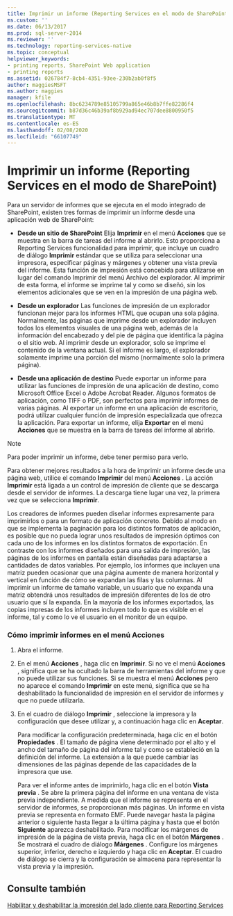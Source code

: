 ```yaml
---
title: Imprimir un informe (Reporting Services en el modo de SharePoint) | Microsoft Docs
ms.custom: ''
ms.date: 06/13/2017
ms.prod: sql-server-2014
ms.reviewer: ''
ms.technology: reporting-services-native
ms.topic: conceptual
helpviewer_keywords:
- printing reports, SharePoint Web application
- printing reports
ms.assetid: 026784f7-8cb4-4351-93ee-230b2ab0f8f5
author: maggiesMSFT
ms.author: maggies
manager: kfile
ms.openlocfilehash: 8bc6234789e85105799a865e46b8b7ffe82286f4
ms.sourcegitcommit: b87d36c46b39af8b929ad94ec707dee8800950f5
ms.translationtype: MT
ms.contentlocale: es-ES
ms.lasthandoff: 02/08/2020
ms.locfileid: "66107749"
---
```

# <a name="print-a-report-reporting-services-in-sharepoint-mode"></a>Imprimir un informe (Reporting Services en el modo de SharePoint)
  Para un servidor de informes que se ejecuta en el modo integrado de SharePoint, existen tres formas de imprimir un informe desde una aplicación web de SharePoint:  
  
-   **Desde un sitio de SharePoint** Elija **Imprimir** en el menú **Acciones** que se muestra en la barra de tareas del informe al abrirlo. Esto proporciona a Reporting Services funcionalidad para imprimir, que incluye un cuadro de diálogo **Imprimir** estándar que se utiliza para seleccionar una impresora, especificar páginas y márgenes y obtener una vista previa del informe. Esta función de impresión está concebida para utilizarse en lugar del comando Imprimir del menú Archivo del explorador. Al imprimir de esta forma, el informe se imprime tal y como se diseñó, sin los elementos adicionales que se ven en la impresión de una página web.  
  
-   **Desde un explorador** Las funciones de impresión de un explorador funcionan mejor para los informes HTML que ocupan una sola página. Normalmente, las páginas que imprime desde un explorador incluyen todos los elementos visuales de una página web, además de la información del encabezado y del pie de página que identifica la página o el sitio web. Al imprimir desde un explorador, solo se imprime el contenido de la ventana actual. Si el informe es largo, el explorador solamente imprime una porción del mismo (normalmente solo la primera página).  
  
-   **Desde una aplicación de destino** Puede exportar un informe para utilizar las funciones de impresión de una aplicación de destino, como Microsoft Office Excel o Adobe Acrobat Reader. Algunos formatos de aplicación, como TIFF o PDF, son perfectos para imprimir informes de varias páginas. Al exportar un informe en una aplicación de escritorio, podrá utilizar cualquier función de impresión especializada que ofrezca la aplicación. Para exportar un informe, elija **Exportar** en el menú **Acciones** que se muestra en la barra de tareas del informe al abrirlo.  
  
> [!NOTE]  
>  Para poder imprimir un informe, debe tener permiso para verlo.  
  
 Para obtener mejores resultados a la hora de imprimir un informe desde una página web, utilice el comando **Imprimir** del menú **Acciones** . La acción **Imprimir** está ligada a un control de impresión de cliente que se descarga desde el servidor de informes. La descarga tiene lugar una vez, la primera vez que se selecciona **Imprimir**.  
  
 Los creadores de informes pueden diseñar informes expresamente para imprimirlos o para un formato de aplicación concreto. Debido al modo en que se implementa la paginación para los distintos formatos de aplicación, es posible que no pueda lograr unos resultados de impresión óptimos con cada uno de los informes en los distintos formatos de exportación. En contraste con los informes diseñados para una salida de impresión, las páginas de los informes en pantalla están diseñadas para adaptarse a cantidades de datos variables. Por ejemplo, los informes que incluyen una matriz pueden ocasionar que una página aumente de manera horizontal y vertical en función de cómo se expandan las filas y las columnas. Al imprimir un informe de tamaño variable, un usuario que no expanda una matriz obtendrá unos resultados de impresión diferentes de los de otro usuario que sí la expanda. En la mayoría de los informes exportados, las copias impresas de los informes incluyen todo lo que es visible en el informe, tal y como lo ve el usuario en el monitor de un equipo.  
  
### <a name="how-to-print-reports-from-the-actions-menu"></a>Cómo imprimir informes en el menú Acciones  
  
1.  Abra el informe.  
  
2.  En el menú **Acciones** , haga clic en **Imprimir**. Si no ve el menú **Acciones** , significa que se ha ocultado la barra de herramientas del informe y que no puede utilizar sus funciones. Si se muestra el menú **Acciones** pero no aparece el comando **Imprimir** en este menú, significa que se ha deshabilitado la funcionalidad de impresión en el servidor de informes y que no puede utilizarla.  
  
3.  En el cuadro de diálogo **Imprimir** , seleccione la impresora y la configuración que desee utilizar y, a continuación haga clic en **Aceptar**.  
  
     Para modificar la configuración predeterminada, haga clic en el botón **Propiedades** . El tamaño de página viene determinado por el alto y el ancho del tamaño de página del informe tal y como se estableció en la definición del informe. La extensión a la que puede cambiar las dimensiones de las páginas depende de las capacidades de la impresora que use.  
  
     Para ver el informe antes de imprimirlo, haga clic en el botón **Vista previa** . Se abre la primera página del informe en una ventana de vista previa independiente. A medida que el informe se representa en el servidor de informes, se proporcionan más páginas. Un informe en vista previa se representa en formato EMF. Puede navegar hasta la página anterior o siguiente hasta llegar a la última página y hasta que el botón **Siguiente** aparezca deshabilitado. Para modificar los márgenes de impresión de la página de vista previa, haga clic en el botón **Márgenes** . Se mostrará el cuadro de diálogo **Márgenes** . Configure los márgenes superior, inferior, derecho e izquierdo y haga clic en **Aceptar**. El cuadro de diálogo se cierra y la configuración se almacena para representar la vista previa y la impresión.  
  
## <a name="see-also"></a>Consulte también  
 [Habilitar y deshabilitar la impresión del lado cliente para Reporting Services](../report-server/enable-and-disable-client-side-printing-for-reporting-services.md)  
  
  
